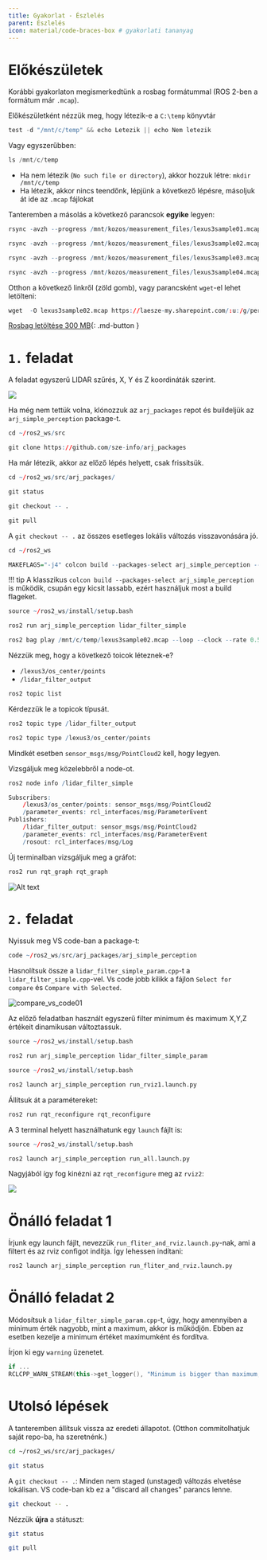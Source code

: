```yaml
---
title: Gyakorlat - Észlelés
parent: Észlelés
icon: material/code-braces-box # gyakorlati tananyag
---
```


 




# Előkészületek

Korábbi gyakorlaton megismerkedtünk a rosbag formátummal (ROS 2-ben a formátum már `.mcap`). 

Előkészületként nézzük meg, hogy létezik-e a `C:\temp` könyvtár

``` c
test -d "/mnt/c/temp" && echo Letezik || echo Nem letezik
```
Vagy egyszerűbben:
``` c
ls /mnt/c/temp
```

- Ha nem létezik (`No such file or directory`), akkor hozzuk létre: `mkdir /mnt/c/temp`
- Ha létezik, akkor nincs teendőnk, lépjünk a következő lépésre, másoljuk át ide az `.mcap` fájlokat


Tanteremben a másolás a következő parancsok **egyike** legyen:

``` r 
rsync -avzh --progress /mnt/kozos/measurement_files/lexus3sample01.mcap  /mnt/c/temp/
```

``` r 
rsync -avzh --progress /mnt/kozos/measurement_files/lexus3sample02.mcap  /mnt/c/temp/
```

``` r 
rsync -avzh --progress /mnt/kozos/measurement_files/lexus3sample03.mcap  /mnt/c/temp/
```

``` r 
rsync -avzh --progress /mnt/kozos/measurement_files/lexus3sample04.mcap  /mnt/c/temp/
```


Otthon a következő linkről (zöld gomb), vagy parancsként `wget`-el lehet letölteni:

```r 
wget  -O lexus3sample02.mcap https://laesze-my.sharepoint.com/:u:/g/personal/herno_o365_sze_hu/EakTOhcjblNInqjRMfaGVmsB0diDv0SWpXw9rwo0MD7f3w?download=1
```

[Rosbag letöltése 300 MB](https://laesze-my.sharepoint.com/:u:/g/personal/herno_o365_sze_hu/EakTOhcjblNInqjRMfaGVmsB0diDv0SWpXw9rwo0MD7f3w?download=1){: .md-button } 


# `1.` feladat

A feladat egyszerű LIDAR szűrés, X, Y és Z koordináták szerint.

![](https://raw.githubusercontent.com/sze-info/arj_packages/main/arj_simple_perception/img/simple_filter01.gif)

Ha még nem tettük volna, klónozzuk az `arj_packages` repot és buildeljük az `arj_simple_perception` package-t.

``` r
cd ~/ros2_ws/src
```

``` r
git clone https://github.com/sze-info/arj_packages
```

Ha már létezik, akkor az előző lépés helyett, csak frissítsük.

``` r
cd ~/ros2_ws/src/arj_packages/
```

``` r
git status
```

``` r
git checkout -- .
```

``` r
git pull
```
A `git checkout -- .` az összes esetleges lokális változás visszavonására jó.

``` r
cd ~/ros2_ws
```

``` r
MAKEFLAGS="-j4" colcon build --packages-select arj_simple_perception --cmake-args -DCMAKE_BUILD_TYPE=Release
```

!!! tip
    A klasszikus `colcon build --packages-select arj_simple_perception` is működik, csupán egy kicsit lassabb, ezért használjuk most a build flageket.


``` r
source ~/ros2_ws/install/setup.bash
```

``` r
ros2 run arj_simple_perception lidar_filter_simple
```

``` r 
ros2 bag play /mnt/c/temp/lexus3sample02.mcap --loop --clock --rate 0.5 --read-ahead-queue-size 2048
```

Nézzük meg, hogy a következő toicok léteznek-e?
- `/lexus3/os_center/points`
- `/lidar_filter_output`


``` r
ros2 topic list
```

Kérdezzük le a topicok típusát.

``` r
ros2 topic type /lidar_filter_output
```

``` r
ros2 topic type /lexus3/os_center/points
```

Mindkét esetben `sensor_msgs/msg/PointCloud2` kell, hogy legyen.

Vizsgáljuk meg közelebbről a node-ot.

``` r
ros2 node info /lidar_filter_simple
```

``` r
Subscribers:
    /lexus3/os_center/points: sensor_msgs/msg/PointCloud2
    /parameter_events: rcl_interfaces/msg/ParameterEvent
Publishers:
    /lidar_filter_output: sensor_msgs/msg/PointCloud2
    /parameter_events: rcl_interfaces/msg/ParameterEvent
    /rosout: rcl_interfaces/msg/Log
```


Új terminalban vizsgáljuk meg a gráfot:

``` r 
ros2 run rqt_graph rqt_graph
```

![Alt text](rqt_graph02.svg)




# `2.` feladat

Nyissuk meg VS code-ban a package-t:

``` r
code ~/ros2_ws/src/arj_packages/arj_simple_perception
```

Hasnolítsuk össze a `lidar_filter_simple_param.cpp`-t a `lidar_filter_simple.cpp`-vel. Vs code jobb kilikk a fájlon `Select for compare` és `Compare with Selected`.

![compare_vs_code01](compare_vs_code01.png)

Az előző feladatban használt egyszerű filter minimum és maximum X,Y,Z értékeit dinamikusan változtassuk.

``` r
source ~/ros2_ws/install/setup.bash
```

``` r
ros2 run arj_simple_perception lidar_filter_simple_param
```

``` r
source ~/ros2_ws/install/setup.bash
```

``` r
ros2 launch arj_simple_perception run_rviz1.launch.py
```

Állítsuk át a paramétereket:

``` r
ros2 run rqt_reconfigure rqt_reconfigure
```

A 3 terminal helyett használhatunk egy `launch` fájlt is:
``` r
source ~/ros2_ws/install/setup.bash
```

``` r
ros2 launch arj_simple_perception run_all.launch.py
```

Nagyjából így fog kinézni az `rqt_reconfigure` meg az `rviz2`:

![](rqt_rviz01.png)


# Önálló feladat 1

Írjunk egy launch fájlt, nevezzük `run_fliter_and_rviz.launch.py`-nak, ami a filtert és az rviz configot indítja. Így lehessen indítani:

``` r
ros2 launch arj_simple_perception run_fliter_and_rviz.launch.py
```

# Önálló feladat 2

Módosítsuk a `lidar_filter_simple_param.cpp`-t, úgy, hogy amennyiben a minimum érték nagyobb, mint a maximum, akkor is működjön. Ebben az esetben kezelje a minimum értéket maximumként és fordítva.

Írjon ki egy `warning` üzenetet.

``` cpp
if ...
RCLCPP_WARN_STREAM(this->get_logger(), "Minimum is bigger than maximum, inverse usage.");
```

# Utolsó lépések

A tanteremben állítsuk vissza az eredeti állapotot. (Otthon commitolhatjuk saját repo-ba, ha szeretnénk.)

``` bash
cd ~/ros2_ws/src/arj_packages/
```
``` bash
git status
```
A `git checkout -- .`: Minden nem staged (unstaged) változás elvetése lokálisan. VS code-ban kb ez a "discard all changes" parancs lenne.
``` bash
git checkout -- .
```
Nézzük __újra__ a státuszt:

``` bash
git status
```

``` bash
git pull
```